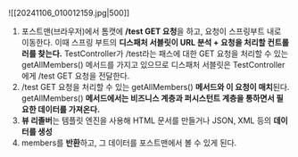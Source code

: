 ![[20241106_010012159.jpg|500]]
1. 포스트맨(브라우저)에서 톰캣에 **/test GET 요청**을 하고, 요청이 스프링부트 내로 이동한다.
	이때 스프링 부트의 **디스패처 서블릿이 URL 분석 + 요청을 처리할 컨트롤러를 찾는다.**
	TestController가 /test라는 패스에 대한 GET 요청을 처리할 수 있는 getAllMembers() 메서드를 가지고 있으므로 디스패처 서블릿은 TestController에게 /test GET 요청을 전달한다.
2.  /test GET 요청을 처리할 수 있는 getAllMembers() **메서드와 이 요청이 매치**된다.
	 getAllMembers() **메서드에서는 비즈니스 계층과 퍼시스턴트 계층을 통하면서 필요한 데이터를 가져온다.**
3. **뷰 리졸버**는 템플릿 엔진을 사용해 HTML 문서를 만들거나 JSON, XML 등의 **데이터를 생성**
4. members를 **반환**하고, 그 데이터를 포스트맨에서 볼 수 있게 된다.
